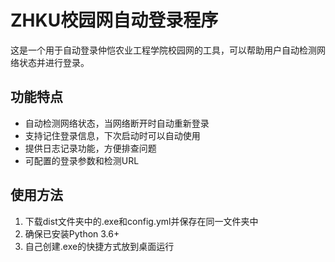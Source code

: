# ZHKU校园网自动登录程序

这是一个用于自动登录仲恺农业工程学院校园网的工具，可以帮助用户自动检测网络状态并进行登录。

## 功能特点

- 自动检测网络状态，当网络断开时自动重新登录
- 支持记住登录信息，下次启动时可以自动使用
- 提供日志记录功能，方便排查问题
- 可配置的登录参数和检测URL

## 使用方法
1. 下载dist文件夹中的.exe和config.yml并保存在同一文件夹中
2. 确保已安装Python 3.6+
3. 自己创建.exe的快捷方式放到桌面运行

